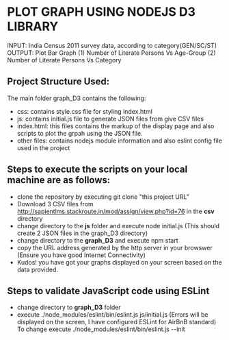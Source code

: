 # PLOT GRAPH USING NODEJS D3 LIBRARY
INPUT: India Census 2011 survey data, according to category(GEN/SC/ST) 
OUTPUT: Plot Bar Graph (1) Number of Literate Persons Vs Age-Group (2) Number of Literate Persons Vs Category

## Project Structure Used:
The main folder graph_D3 contains the following:
* css: contains style.css file for styling index.html
* js: contains initial.js file to generate JSON files from give CSV files
* index.html: this files contains the markup of the display page and also scripts to plot the grpah using the JSON file.
* other files: contains nodejs module information and also eslint config file used in the project

## Steps to execute the scripts on your local machine are as follows:
* clone the repository by executing git clone "this project URL"
* Download 3 CSV files from http://sapientlms.stackroute.in/mod/assign/view.php?id=76 in the **csv** directory 
* change directory to the **js** folder and execute node initial.js (This should create 2 JSON files in the graph_D3 directory)
* change directory to the **graph_D3** and execute npm start
* copy the URL address generated by the http server in your browswer  (Ensure you have good Internet Connectivity)
* Kudos! you have got your graphs displayed on your screen based on the data provided.

## Steps to validate JavaScript code using ESLint
* change directory to **graph_D3** folder
* execute ./node_modules/eslint/bin/eslint.js js/initial.js
(Errors will be displayed on the screen, I have configured ESLint for AirBnB standard)
To change execute ./node_modules/eslint/bin/eslint.js --init 

